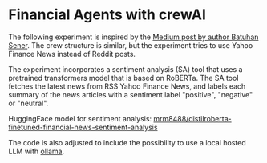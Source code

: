 # Financial Agents with crewAI

The following experiment is inspired by the [Medium post by author Batuhan Sener](https://medium.com/@batuhansenerr/ai-powered-financial-analysis-multi-agent-systems-transform-data-into-insights-d94e4867d75d).
The crew structure is similar, but the experiment tries to use Yahoo Finance News instead of Reddit posts.

The experiment incorporates a sentiment analysis (SA) tool that uses a pretrained transformers model that is based on RoBERTa.
The SA tool fetches the latest news from RSS Yahoo Finance News, and labels each summary of the news articles with a sentiment
label "positive", "negative" or "neutral".

HuggingFace model for sentiment analysis: [mrm8488/distilroberta-finetuned-financial-news-sentiment-analysis](https://huggingface.co/mrm8488/distilroberta-finetuned-financial-news-sentiment-analysis)

The code is also adjusted to include the possibility to use a local hosted LLM with [ollama](https://ollama.com/).
